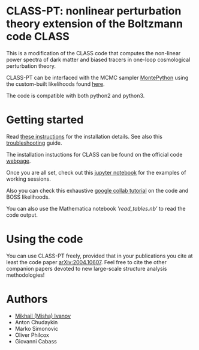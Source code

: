 # CLASS-PT: nonlinear perturbation theory extension of the Boltzmann code CLASS

This is a modification of the CLASS code that computes the non-linear power spectra of dark matter and biased tracers in one-loop cosmological perturbation theory.
 
CLASS-PT can be interfaced with the MCMC sampler [MontePython](https://github.com/brinckmann/montepython_public) using the custom-built likelihoods found [here](https://github.com/oliverphilcox/full_shape_likelihoods).
 
The code is compatible with both python2 and python3.

# Getting started

Read [these instructions](https://github.com/Michalychforever/CLASS-PT/blob/master/instructions.pdf) for the installation details. See also this [troubleshooting](https://github.com/Michalychforever/CLASS-PT/blob/master/troubleshooting.rst) guide.

The installation instuctions for CLASS can be found on the official code [webpage](https://github.com/lesgourg/class_public).

Once you are all set, check out this [jupyter notebook](https://github.com/Michalychforever/CLASS-PT/blob/master/notebooks/nonlinear_pt.ipynb) for the examples of working sessions.

Also you can check this exhaustive [google collab tutorial](https://colab.research.google.com/drive/12Cz6aSdf685hQALTBpcdTl9hs_CIvvML?usp=sharing) on the code and BOSS likelihoods.

You can also use the Mathematica notebook *'read_tables.nb'* to read the code output.

# Using the code

You can use CLASS-PT freely, provided that in your publications you cite at least the code paper [arXiv:2004.10607](https://arxiv.org/abs/2004.10607). Feel free to cite the other companion papers devoted to new large-scale structure analysis methodologies! 

# Authors
- [Mikhail (Misha) Ivanov](mailto:ivanov@ias.edu)
- Anton Chudaykin 
- Marko Simonovic
- Oliver Philcox
- Giovanni Cabass
